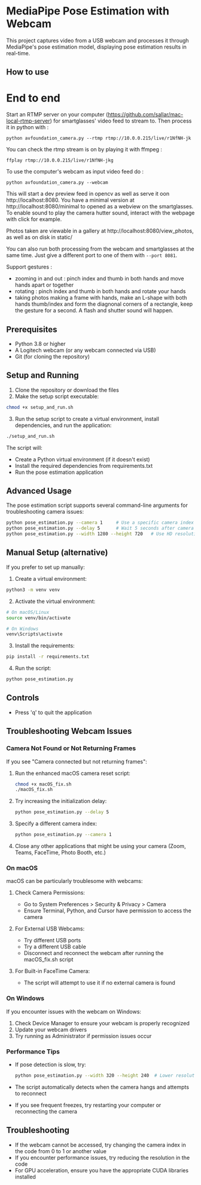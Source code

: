 # MediaPipe Pose Estimation with Webcam

This project captures video from a USB webcam and processes it through MediaPipe's pose estimation model, displaying pose estimation results in real-time.

## How to use

# End to end

Start an RTMP server on your computer (https://github.com/sallar/mac-local-rtmp-server) for smartglasses' video feed to stream to.
Then process it in python with :
```
python avfoundation_camera.py --rtmp rtmp://10.0.0.215/live/r1NfNH-jk
```
You can check the rtmp stream is on by playing it with ffmpeg :
```
ffplay rtmp://10.0.0.215/live/r1NfNH-jkg
```

To use the computer's webcam as input video feed do :
```
python avfoundation_camera.py --webcam
```

This will start a dev preview feed in opencv as well as serve it oon http://localhost:8080.
You have a minimal version at http://localhost:8080/minimal to opened as a webview on the smartglasses.
To enable sound to play the camera hutter sound, interact with the webpage with click for example.

Photos taken are viewable in a gallery at http://localhost:8080/view_photos, as well as on disk in static/

You can also run both processing from the webcam and smartglasses at the same time.
Just give a different port to one of them with `--port 8081`.

Support gestures :
- zooming in and out : pinch index and thumb in both hands and move hands apart or together
- rotating : pinch index and thumb in both hands and rotate your hands
- taking photos making a frame with hands, make an L-shape with both hands thumb/index and form the diagnonal corners of a rectangle, keep the gesture for a second. A flash and shutter sound will happen.

## Prerequisites

- Python 3.8 or higher
- A Logitech webcam (or any webcam connected via USB)
- Git (for cloning the repository)

## Setup and Running

1. Clone the repository or download the files
2. Make the setup script executable:

```bash
chmod +x setup_and_run.sh
```

3. Run the setup script to create a virtual environment, install dependencies, and run the application:

```bash
./setup_and_run.sh
```

The script will:
- Create a Python virtual environment (if it doesn't exist)
- Install the required dependencies from requirements.txt
- Run the pose estimation application

## Advanced Usage

The pose estimation script supports several command-line arguments for troubleshooting camera issues:

```bash
python pose_estimation.py --camera 1     # Use a specific camera index
python pose_estimation.py --delay 5      # Wait 5 seconds after camera init (helps with some webcams)
python pose_estimation.py --width 1280 --height 720   # Use HD resolution if supported
```

## Manual Setup (alternative)

If you prefer to set up manually:

1. Create a virtual environment:
```bash
python3 -m venv venv
```

2. Activate the virtual environment:
```bash
# On macOS/Linux
source venv/bin/activate

# On Windows
venv\Scripts\activate
```

3. Install the requirements:
```bash
pip install -r requirements.txt
```

4. Run the script:
```bash
python pose_estimation.py
```

## Controls

- Press 'q' to quit the application

## Troubleshooting Webcam Issues

### Camera Not Found or Not Returning Frames

If you see "Camera connected but not returning frames":

1. Run the enhanced macOS camera reset script:
   ```bash
   chmod +x macOS_fix.sh
   ./macOS_fix.sh
   ```

2. Try increasing the initialization delay:
   ```bash
   python pose_estimation.py --delay 5
   ```

3. Specify a different camera index:
   ```bash
   python pose_estimation.py --camera 1
   ```

4. Close any other applications that might be using your camera (Zoom, Teams, FaceTime, Photo Booth, etc.)

### On macOS

macOS can be particularly troublesome with webcams:

1. Check Camera Permissions:
   - Go to System Preferences > Security & Privacy > Camera
   - Ensure Terminal, Python, and Cursor have permission to access the camera

2. For External USB Webcams:
   - Try different USB ports
   - Try a different USB cable
   - Disconnect and reconnect the webcam after running the macOS_fix.sh script

3. For Built-in FaceTime Camera:
   - The script will attempt to use it if no external camera is found

### On Windows

If you encounter issues with the webcam on Windows:

1. Check Device Manager to ensure your webcam is properly recognized
2. Update your webcam drivers
3. Try running as Administrator if permission issues occur

### Performance Tips

- If pose detection is slow, try:
  ```bash
  python pose_estimation.py --width 320 --height 240  # Lower resolution for speed
  ```

- The script automatically detects when the camera hangs and attempts to reconnect
- If you see frequent freezes, try restarting your computer or reconnecting the camera

## Troubleshooting

- If the webcam cannot be accessed, try changing the camera index in the code from 0 to 1 or another value
- If you encounter performance issues, try reducing the resolution in the code
- For GPU acceleration, ensure you have the appropriate CUDA libraries installed 
